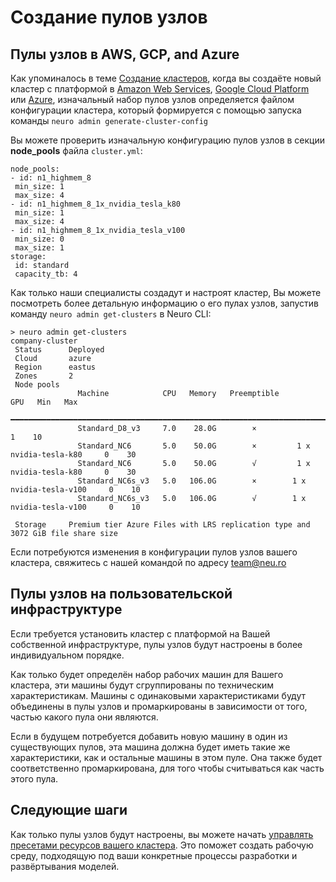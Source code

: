 # Создание пулов узлов

## Пулы узлов в AWS, GCP, and Azure

Как упоминалось в теме [Создание кластеров](creating-a-cluster.md), когда вы создаёте новый кластер с платформой в [Amazon Web Services](https://aws.amazon.com/), [Google Cloud Platform](https://cloud.google.com/) или [Azure](https://azure.microsoft.com/en-in/), изначальный набор пулов узлов определяется файлом конфигурации кластера, который формируется с помощью запуска команды `neuro admin generate-cluster-config`

Вы можете проверить изначальную конфигурацию пулов узлов в секции **node\_pools** файла `cluster.yml`:

```text
node_pools:
- id: n1_highmem_8
 min_size: 1
 max_size: 4
- id: n1_highmem_8_1x_nvidia_tesla_k80
 min_size: 1
 max_size: 4
- id: n1_highmem_8_1x_nvidia_tesla_v100
 min_size: 0
 max_size: 1
storage:
 id: standard
 capacity_tb: 4
```

Как только наши специалисты создадут и настроят кластер, Вы можете посмотреть более детальную информацию о его пулах узлов, запустив команду `neuro admin get-clusters` в Neuro CLI:

```text
> neuro admin get-clusters
company-cluster                                                                                      
 Status      Deployed                                                                              
 Cloud       azure                                                                                 
 Region      eastus                                                                                
 Zones       2                                                                                     
 Node pools                                                                                        
               Machine            CPU   Memory   Preemptible                     GPU   Min   Max   
              ━━━━━━━━━━━━━━━━━━━━━━━━━━━━━━━━━━━━━━━━━━━━━━━━━━━━━━━━━━━━━━━━━━━━━━━━━━━━━━━━━━━  
               Standard_D8_v3     7.0    28.0G        ×                                  1    10   
               Standard_NC6       5.0    50.0G        ×         1 x nvidia-tesla-k80     0    30   
               Standard_NC6       5.0    50.0G        √         1 x nvidia-tesla-k80     0    30   
               Standard_NC6s_v3   5.0   106.0G        ×        1 x nvidia-tesla-v100     0    10   
               Standard_NC6s_v3   5.0   106.0G        √        1 x nvidia-tesla-v100     0    10   

 Storage     Premium tier Azure Files with LRS replication type and 3072 GiB file share size
```

Если потребуются изменения в конфигурации пулов узлов вашего кластера, свяжитесь с нашей командой по адресу [team@neu.ro](mailto:team@neu.ro)

## Пулы узлов на пользовательской инфраструктуре

Если требуется установить кластер с платформой на Вашей собственной инфраструктуре, пулы узлов будут настроены в более индивидуальном порядке.

Как только будет определён набор рабочих машин для Вашего кластера, эти машины будут сгруппированы по техническим характеристикам. Машины с одинаковыми характеристиками будут объединены в пулы узлов и промаркированы в зависимости от того, частью какого пула они являются.

Если в будущем потребуется добавить новую машину в один из существующих пулов, эта машина должна будет иметь такие же характеристики, как и остальные машины в этом пуле. Она также будет соответственно промаркирована, для того чтобы считываться как часть этого пула.

## Следующие шаги

Как только пулы узлов будут настроены, вы можете начать [управлять пресетами ресурсов вашего кластера](managing-presets.md). Это поможет создать рабочую среду, подходящую под ваши конкретные процессы разработки и развёртывания моделей.

